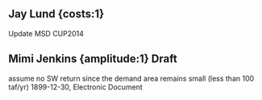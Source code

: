 ## Jay Lund {costs:1} 
Update MSD CUP2014

## Mimi Jenkins {amplitude:1} Draft
assume no SW return since the demand area remains small (less than 100 taf/yr)
1899-12-30, Electronic Document
